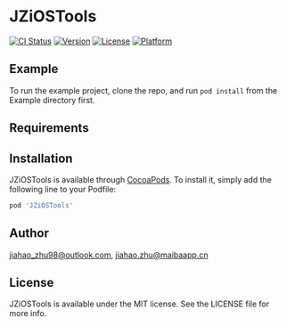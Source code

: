 # JZiOSTools

[![CI Status](https://img.shields.io/travis/jiahao_zhu98@outlook.com/JZiOSTools.svg?style=flat)](https://travis-ci.org/jiahao_zhu98@outlook.com/JZiOSTools)
[![Version](https://img.shields.io/cocoapods/v/JZiOSTools.svg?style=flat)](https://cocoapods.org/pods/JZiOSTools)
[![License](https://img.shields.io/cocoapods/l/JZiOSTools.svg?style=flat)](https://cocoapods.org/pods/JZiOSTools)
[![Platform](https://img.shields.io/cocoapods/p/JZiOSTools.svg?style=flat)](https://cocoapods.org/pods/JZiOSTools)

## Example

To run the example project, clone the repo, and run `pod install` from the Example directory first.

## Requirements

## Installation

JZiOSTools is available through [CocoaPods](https://cocoapods.org). To install
it, simply add the following line to your Podfile:

```ruby
pod 'JZiOSTools'
```

## Author

jiahao_zhu98@outlook.com, jiahao.zhu@maibaapp.cn

## License

JZiOSTools is available under the MIT license. See the LICENSE file for more info.
